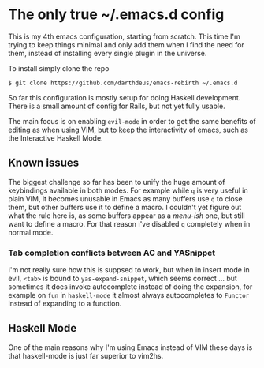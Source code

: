# The only true ~/.emacs.d config

This is my 4th emacs configuration, starting from scratch. This time I'm
trying to keep things minimal and only add them when I find the need for
them, instead of installing every single plugin in the universe.

To install simply clone the repo

    $ git clone https://github.com/darthdeus/emacs-rebirth ~/.emacs.d

So far this configuration is mostly setup for doing Haskell development.
There is a small amount of config for Rails, but not yet fully usable.

The main focus is on enabling `evil-mode` in order to get the same
benefits of editing as when using VIM, but to keep the interactivity of
emacs, such as the Interactive Haskell Mode.

## Known issues

The biggest challenge so far has been to unify the huge amount of
keybindings available in both modes. For example while `q` is very
useful in plain VIM, it becomes unusable in Emacs as many buffers use
`q` to close them, but other buffers use it to define a macro. I
couldn't yet figure out what the rule here is, as some buffers appear as
a *menu-ish* one, but still want to define a macro. For that reason I've
disabled `q` completely when in normal mode.

### Tab completion conflicts between AC and YASnippet

I'm not really sure how this is suppsed to work, but when in insert mode
in evil, `<tab>` is bound to `yas-expand-snippet`, which seems correct
... but sometimes it does invoke autocomplete instead of doing the
expansion, for example on `fun` in `haskell-mode` it almost always
autocompletes to `Functor` instead of expanding to a function.

## Haskell Mode

One of the main reasons why I'm using Emacs instead of VIM these days is
that haskell-mode is just far superior to vim2hs.
